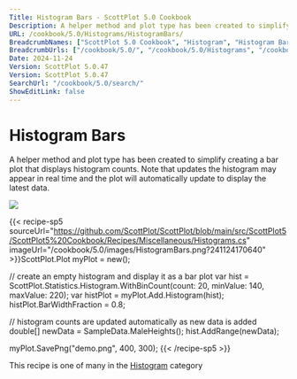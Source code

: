 ```yaml
---
Title: Histogram Bars - ScottPlot 5.0 Cookbook
Description: A helper method and plot type has been created to simplify creating a bar plot that displays histogram counts. Note that updates the histogram may appear in real time and the plot will automatically update to display the latest data.
URL: /cookbook/5.0/Histograms/HistogramBars/
BreadcrumbNames: ["ScottPlot 5.0 Cookbook", "Histogram", "Histogram Bars"]
BreadcrumbUrls: ["/cookbook/5.0/", "/cookbook/5.0/Histograms", "/cookbook/5.0/Histograms/HistogramBars"]
Date: 2024-11-24
Version: ScottPlot 5.0.47
Version: ScottPlot 5.0.47
SearchUrl: "/cookbook/5.0/search/"
ShowEditLink: false
---
```



<div class='d-flex align-items-center mt-5'>
<h1 class='me-2 text-dark my-0 border-0'>Histogram Bars</h1>
</div>

A helper method and plot type has been created to simplify creating a bar plot that displays histogram counts. Note that updates the histogram may appear in real time and the plot will automatically update to display the latest data.

[![](/cookbook/5.0/images/HistogramBars.png?241124170640)](/cookbook/5.0/images/HistogramBars.png?241124170640)

{{< recipe-sp5 sourceUrl="https://github.com/ScottPlot/ScottPlot/blob/main/src/ScottPlot5/ScottPlot5%20Cookbook/Recipes/Miscellaneous/Histograms.cs" imageUrl="/cookbook/5.0/images/HistogramBars.png?241124170640" >}}ScottPlot.Plot myPlot = new();

// create an empty histogram and display it as a bar plot
var hist = ScottPlot.Statistics.Histogram.WithBinCount(count: 20, minValue: 140, maxValue: 220);
var histPlot = myPlot.Add.Histogram(hist);
histPlot.BarWidthFraction = 0.8;

// histogram counts are updated automatically as new data is added
double[] newData = SampleData.MaleHeights();
hist.AddRange(newData);

myPlot.SavePng("demo.png", 400, 300);
{{< /recipe-sp5 >}}

<div class='my-5 text-center'>This recipe is one of many in the <a href='/cookbook/5.0/Histograms'>Histogram</a> category</div>


